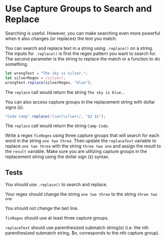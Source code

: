 # Use Capture Groups to Search and Replace

Searching is useful. However, you can make searching even more powerful when it also changes (or replaces) the text you match.

You can search and replace text in a string using `.replace()` on a string. The inputs for `.replace()` is first the regex pattern you want to search for. The second parameter is the string to replace the match or a function to do something.

```javascript
let wrongText = "The sky is silver.";
let silverRegex = /silver/;
wrongText.replace(silverRegex, "blue");
```

The `replace` call would return the string `The sky is blue.`.

You can also access capture groups in the replacement string with dollar signs (`$`).

```javascript
"Code Camp".replace(/(\w+)\s(\w+)/, "$2 $1");
```

The `replace` call would return the string `Camp Code`.

Write a regex `fixRegex` using three capture groups that will search for each word in the string `one two three`. Then update the `replaceText` variable to replace `one two three` with the string `three two one` and assign the result to the `result` variable. Make sure you are utilizing capture groups in the replacement string using the dollar sign (`$`) syntax.

## Tests

You should use `.replace()` to search and replace.

Your regex should change the string `one two three` to the string `three two one`

You should not change the last line.

`fixRegex` should use at least three capture groups.

`replaceText` should use parenthesized submatch string(s) (i.e. the nth parenthesized submatch string, $n, corresponds to the nth capture group).
